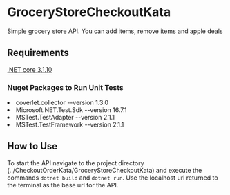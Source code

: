 # GroceryStoreCheckoutKata

Simple grocery store API. You can add items, remove items and apple deals

## Requirements
[.NET core 3.1.10](https://dotnet.microsoft.com/download)

### Nuget Packages to Run Unit Tests
<li>coverlet.collector --version 1.3.0</li>
<li>Microsoft.NET.Test.Sdk --version 16.7.1</li>
<li>MSTest.TestAdapter --version 2.1.1</li>
<li>MSTest.TestFramework --version 2.1.1</li>

## How to Use
To start the API navigate to the project directory (../CheckoutOrderKata/GroceryStoreCheckoutKata) and execute the commands `dotnet build` and `dotnet run`. Use the localhost url returned to the terminal as the base url for the API.
